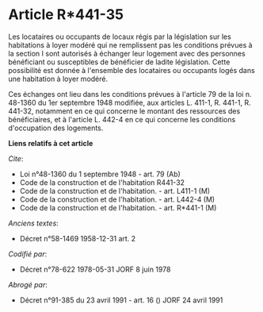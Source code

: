 # Article R*441-35

Les locataires ou occupants de locaux régis par la législation sur les habitations à loyer modéré qui ne remplissent pas les
conditions prévues à la section I sont autorisés à échanger leur logement avec des personnes bénéficiant ou susceptibles de
bénéficier de ladite législation. Cette possibilité est donnée à l'ensemble des locataires ou occupants logés dans une
habitation à loyer modéré.

Ces échanges ont lieu dans les conditions prévues à l'article 79 de la loi n. 48-1360 du 1er septembre 1948 modifiée, aux
articles L. 411-1, R. 441-1, R. 441-32, notamment en ce qui concerne le montant des ressources des bénéficiaires, et à
l'article L. 442-4 en ce qui concerne les conditions d'occupation des logements.

**Liens relatifs à cet article**

_Cite_:

  - Loi n°48-1360 du 1 septembre 1948 - art. 79 (Ab)
  - Code de la construction et de l'habitation R441-32
  - Code de la construction et de l'habitation. - art. L411-1 (M)
  - Code de la construction et de l'habitation. - art. L442-4 (M)
  - Code de la construction et de l'habitation. - art. R*441-1 (M)

_Anciens textes_:

  - Décret n°58-1469 1958-12-31 art. 2

_Codifié par_:

  - Décret n°78-622 1978-05-31 JORF 8 juin 1978

_Abrogé par_:

  - Décret n°91-385 du 23 avril 1991 - art. 16 () JORF 24 avril 1991
